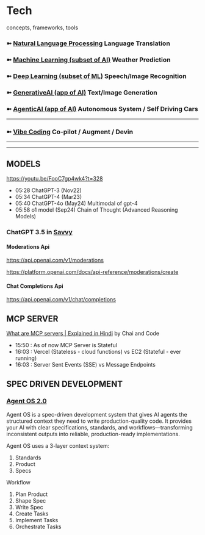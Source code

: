# Tech
concepts, frameworks, tools


### ➼ [Natural Language Processing](NLP) Language Translation
### ➼ [Machine Learning (subset of AI)](ML) Weather Prediction
### ➼ [Deep Learning (subset of ML)](DL) Speech/Image Recognition
### ➼ [GenerativeAI (app of AI)](GenAI) Text/Image Generation
### ➼ [AgenticAI (app of AI)](AgentAI) Autonomous System / Self Driving Cars 
---
### ➼ [Vibe Coding](VibeCoding) Co-pilot / Augment / Devin




----
----


## MODELS

https://youtu.be/FooC7gp4wk4?t=328

- 05:28 ChatGPT-3 (Nov22)
- 05:34 ChatGPT-4 (Mar23)
- 05:40 ChatGPT-4o (May24) Multimodal of gpt-4
- 05:58 o1 model (Sep24) Chain of Thought (Advanced Reasoning Models)

### ChatGPT 3.5 in [Savvy](https://docs.google.com/document/d/1cAYB_hRuZOD9TBVNiuQNsw_vnmTUAY8ifTa0kiQsqzk)

#### Moderations Api
https://api.openai.com/v1/moderations

https://platform.openai.com/docs/api-reference/moderations/create

#### Chat Completions Api

https://api.openai.com/v1/chat/completions

## MCP SERVER

[What are MCP servers | Explained in Hindi](https://www.youtube.com/watch?v=dZyQNy3-HjU) by Chai and Code

- 15:50 : As of now MCP Server is Stateful
- 16:03 : Vercel (Stateless - cloud functions) vs EC2 (Stateful - ever running)
- 16:03 : Server Sent Events (SSE) vs Message Endpoints

## SPEC DRIVEN DEVELOPMENT

### [Agent OS 2.0](https://buildermethods.com/agent-os)
Agent OS is a spec-driven development system that gives AI agents the structured context they need to write production-quality code. It provides your AI with clear specifications, standards, and workflows—transforming inconsistent outputs into reliable, production-ready implementations.

Agent OS uses a 3-layer context system:
1. Standards
2. Product
3. Specs

Workflow
1. Plan Product
2. Shape Spec
3. Write Spec
4. Create Tasks
5. Implement Tasks
6. Orchestrate Tasks










